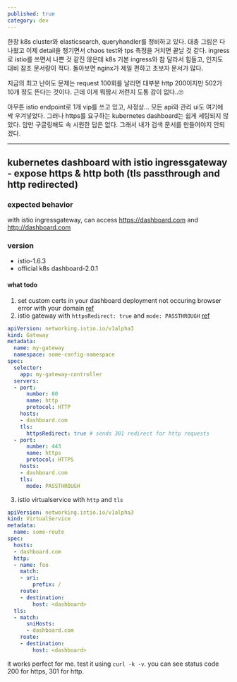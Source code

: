 ```yaml
---
published: true
category: dev
---
```

한창 k8s cluster와 elasticsearch, queryhandler를 정비하고 있다.
대충 그림은 다 나왔고 이제 detail을 챙기면서 chaos test와 tps 측정을 거치면 끝날 것 같다.
ingress로 istio를 쓰면서 나쁜 것 같진 않은데 k8s 기본 ingress와 참 달라서 힘들고, 인지도 대비 참조 문서량이 적다. 돌아보면 nginx가 제일 편하고 초보자 문서가 많다.

지금의 최고 난이도 문제는 request 100회를 날리면 대부분 http 200이지만 502가 10개 정도 뜬다는 것이다.
근데 이게 뭐땀시 저런지 도통 감이 없다..🙄

아무튼 istio endpoint로 1개 vip를 쓰고 있고, 사정상... 모든 api와 관리 ui도 여기에 싹 우겨넣었다. 
그러나 https를 요구하는 kubernetes dashboard는 쉽게 세팅되지 않았다. 암만 구글링해도 속 시원한 답은 없다. 그래서 내가 검색 문서를 만들어야지 안되겠다.

---

## kubernetes dashboard with istio ingressgateway - expose https & http both (tls passthrough and http redirected)

### expected behavior

with istio ingressgateway, can access https://dashboard.com and http://dashboard.com

### version
* istio-1.6.3
* official k8s dashboard-2.0.1

#### what todo

1. set custom certs in your dashboard deployment not occuring browser error with your domain [ref](https://github.com/kubernetes/dashboard/blob/v2.0.1/docs/user/certificate-management.md)
2. istio gateway with `httpsRedirect: true` and `mode: PASSTHROUGH` [ref](https://istio.io/latest/docs/reference/config/networking/gateway/)

```yaml
apiVersion: networking.istio.io/v1alpha3
kind: Gateway
metadata:
  name: my-gateway
  namespace: some-config-namespace
spec:
  selector:
    app: my-gateway-controller
  servers:
  - port:
      number: 80
      name: http
      protocol: HTTP
    hosts:
    - dashboard.com
    tls:
      httpsRedirect: true # sends 301 redirect for http requests
  - port:
      number: 443
      name: https
      protocol: HTTPS
    hosts:
    - dashboard.com
    tls:
      mode: PASSTHROUGH
```

3. istio virtualservice with `http` and `tls`


```yaml
apiVersion: networking.istio.io/v1alpha3
kind: VirtualService
metadata:
  name: some-route
spec:
  hosts:
  - dashboard.com
  http:
  - name: foo
    match:
    - uri:
        prefix: /
    route:
    - destination:
        host: <dashboard>
  tls:
  - match:
      sniHosts:
      - dashboard.com
    route:
    - destination:
        host: <dashboard>
```


it works perfect for me. test it using `curl -k -v`. you can see status code 200 for https, 301 for http.
